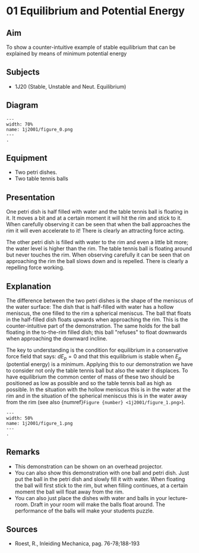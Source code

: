 # 01 Equilibrium and Potential Energy 
    
  
## Aim   
 To show a counter-intuitive example of stable equilibrium that can be explained by means of minimum potential energy    
  
## Subjects   
* 1J20 (Stable, Unstable and Neut. Equilibrium)   

## Diagram
   
```{figure} figures/figure_0.png  
---  
width: 70%  
name: 1j2001/figure_0.png  
---  
. 
```

## Equipment
 *  Two petri dishes. 
 *  Two table tennis balls
     
  
## Presentation   
One petri dish is half filled with water and the table tennis ball is floating in it. It moves a bit and at a certain moment it will hit the rim and stick to it. When carefully observing it can be seen that when the ball approaches the rim it will even accelerate to it! There is clearly an attracting force acting.

The other petri dish is filled with water to the rim and even a little bit more; the water level is higher than the rim. The table tennis ball is floating around but never touches the rim. When observing carefully it can be seen that on approaching the rim the ball slows down and is repelled. There is clearly a repelling force working.   
  
## Explanation   
The difference between the two petri dishes is the shape of the meniscus of the water surface: The dish that is half-filled with water has a hollow meniscus, the one filled to the rim a spherical meniscus. The ball that floats in the half-filled dish floats upwards when approaching the rim. This is the counter-intuitive part of the demonstration. The same holds for the ball floating in the to-the-rim filled dish; this ball "refuses" to float downwards when approaching the downward incline.

The key to understanding is the condition for equilibrium in a conservative force field that says: $d E_{p}=0$ and that this equilibrium is stable when $E_{p}$ (potential energy) is a minimum. Applying this to our demonstration we have to consider not only the table tennis ball but also the water it displaces. To have equilibrium the common center of mass of these two should be positioned as low as possible and so the table tennis ball as high as possible. In the situation with the hollow meniscus this is in the water at the rim and in the situation of the spherical meniscus this is in the water away from the rim (see also {numref}`Figure {number} <1j2001/figure_1.png>`).   

```{figure} figures/figure_1.png  
---  
width: 50%  
name: 1j2001/figure_1.png  
---  
. 
```

## Remarks
 *  This demonstration can be shown on an overhead projector. 
 *  You can also show this demonstration with one ball and petri dish. Just put the ball in the petri dish and slowly fill it with water. When floating the ball will first stick to the rim, but when filling continues, at a certain moment the ball will float away from the rim. 
 *  You can also just place the dishes with water and balls in your lecture-room. Draft in your room will make the balls float around. The performance of the balls will make your students puzzle.
   
  
## Sources
 *  Roest, R., Inleiding Mechanica, pag. 76-78;188-193
  
